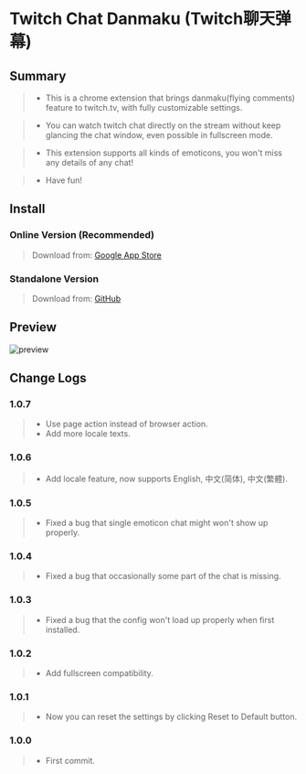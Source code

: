 # Twitch Chat Danmaku (Twitch聊天弹幕)

## Summary

> * This is a chrome extension that brings danmaku(flying comments) feature to twitch.tv, with fully customizable settings.

> * You can watch twitch chat directly on the stream without keep glancing the chat window, even possible in fullscreen mode.

> * This extension supports all kinds of emoticons, you won't miss any details of any chat!

> * Have fun!

## Install

### Online Version (Recommended)
> Download from: [Google App Store](https://chrome.google.com/webstore/detail/twitch-chat-danmaku/koiphfkghjgmncbkcpfnegnbcbomlchg)

### Standalone Version
> Download from: [GitHub](https://github.com/wheatup/TwitchChatDanmaku/raw/master/build/TwitchChatDanmaku1.0.7.crx)

## Preview

![preview](https://lh3.googleusercontent.com/eQeZIQNlqrZe_dtKCtNZdv_ZDZoh-vKJ3hPFDI1FmOHyIdQpQDfmZPof8H_1yNvn1803lBj6=w640-h400-e365)

## Change Logs

### 1.0.7
> * Use page action instead of browser action.
> * Add more locale texts.

### 1.0.6
> * Add locale feature, now supports English, 中文(简体), 中文(繁體).

### 1.0.5
> * Fixed a bug that single emoticon chat might won't show up properly.

### 1.0.4
> * Fixed a bug that occasionally some part of the chat is missing.

### 1.0.3
> * Fixed a bug that the config won't load up properly when first installed.

### 1.0.2
> * Add fullscreen compatibility.

### 1.0.1
> * Now you can reset the settings by clicking Reset to Default button.

### 1.0.0
> * First commit.
